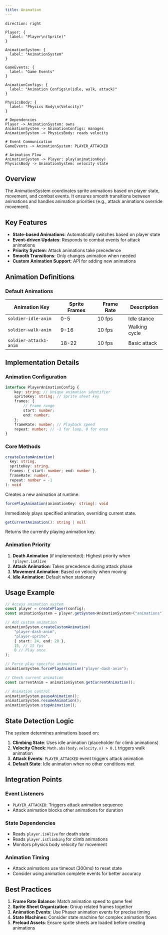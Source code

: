 ```yaml
---
title: Animation
---
```


```d2
direction: right

Player: {
  label: "Player\n(Sprite)"
}

AnimationSystem: {
  label: "AnimationSystem"
}

GameEvents: {
  label: "Game Events"
}

AnimationConfigs: {
  label: "Animation Configs\n(idle, walk, attack)"
}

PhysicsBody: {
  label: "Physics Body\n(Velocity)"
}

# Dependencies
Player -> AnimationSystem: owns
AnimationSystem -> AnimationConfigs: manages
AnimationSystem -> PhysicsBody: reads velocity

# Event Communication
GameEvents -> AnimationSystem: PLAYER_ATTACKED

# Animation Flow
AnimationSystem -> Player: play(animationKey)
PhysicsBody -> AnimationSystem: velocity state
```

## Overview

The AnimationSystem coordinates sprite animations based on player state, movement, and combat events. It ensures smooth transitions between animations and handles animation priorities (e.g., attack animations override movement).

## Key Features

-   **State-based Animations**: Automatically switches based on player state
-   **Event-driven Updates**: Responds to combat events for attack animations
-   **Priority System**: Attack animations take precedence
-   **Smooth Transitions**: Only changes animation when needed
-   **Custom Animation Support**: API for adding new animations

## Animation Definitions

### Default Animations

| Animation Key          | Sprite Frames | Frame Rate | Description   |
| ---------------------- | ------------- | ---------- | ------------- |
| `soldier-idle-anim`    | 0-5           | 10 fps     | Idle stance   |
| `soldier-walk-anim`    | 9-16          | 10 fps     | Walking cycle |
| `soldier-attack1-anim` | 18-22         | 10 fps     | Basic attack  |

## Implementation Details

### Animation Configuration

```typescript
interface PlayerAnimationConfig {
    key: string; // Unique animation identifier
    spriteKey: string; // Sprite sheet key
    frames: {
        // Frame range
        start: number;
        end: number;
    };
    frameRate: number; // Playback speed
    repeat: number; // -1 for loop, 0 for once
}
```

### Core Methods

```typescript
createCustomAnimation(
  key: string,
  spriteKey: string,
  frames: { start: number; end: number },
  frameRate: number,
  repeat: number = -1
): void
```

Creates a new animation at runtime.

```typescript
forcePlayAnimation(animationKey: string): void
```

Immediately plays specified animation, overriding current state.

```typescript
getCurrentAnimation(): string | null
```

Returns the currently playing animation key.

### Animation Priority

1. **Death Animation** (if implemented): Highest priority when `!player.isAlive`
2. **Attack Animation**: Takes precedence during attack phase
3. **Movement Animation**: Based on velocity when moving
4. **Idle Animation**: Default when stationary

## Usage Example

```typescript
// Access animation system
const player = createPlayer(config);
const animationSystem = player.getSystem<AnimationSystem>("animations");

// Add custom animation
animationSystem.createCustomAnimation(
    "player-dash-anim",
    "player-sprite",
    { start: 24, end: 28 },
    15, // 15 fps
    0 // Play once
);

// Force play specific animation
animationSystem.forcePlayAnimation("player-dash-anim");

// Check current animation
const currentAnim = animationSystem.getCurrentAnimation();

// Animation control
animationSystem.pauseAnimation();
animationSystem.resumeAnimation();
animationSystem.stopAnimation();
```

## State Detection Logic

The system determines animations based on:

1. **Climbing State**: Uses idle animation (placeholder for climb animations)
2. **Velocity Check**: `Math.abs(body.velocity.x) > 0.1` triggers walk animation
3. **Attack Events**: `PLAYER_ATTACKED` event triggers attack animation
4. **Default State**: Idle animation when no other conditions met

## Integration Points

### Event Listeners

-   `PLAYER_ATTACKED`: Triggers attack animation sequence
-   Attack animation blocks other animations for duration

### State Dependencies

-   Reads `player.isAlive` for death state
-   Reads `player.isClimbing` for climb animations
-   Monitors physics body velocity for movement

### Animation Timing

-   Attack animations use timeout (300ms) to reset state
-   Consider using animation complete events for better accuracy

## Best Practices

1. **Frame Rate Balance**: Match animation speed to game feel
2. **Sprite Sheet Organization**: Group related frames together
3. **Animation Events**: Use Phaser animation events for precise timing
4. **State Machines**: Consider state machine for complex animation flows
5. **Preload Assets**: Ensure sprite sheets are loaded before creating animations
